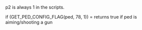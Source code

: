 p2 is always 1 in the scripts.

if (GET_PED_CONFIG_FLAG(ped, 78, 1))
= returns true if ped is aiming/shooting a gun